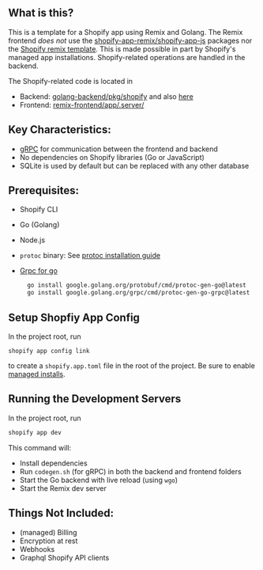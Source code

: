 ## What is this?

This is a template for a Shopify app using Remix and Golang. The Remix frontend *does not* use the [shopify-app-remix/shopify-app-js](https://github.com/Shopify/shopify-app-js) packages nor the [Shopify remix template](https://github.com/Shopify/shopify-app-template-remix). This is made possible in part by Shopify's managed app installations. Shopify-related operations are handled in the backend.

The Shopify-related code is located in
- Backend: [golang-backend/pkg/shopify](golang-backend/pkg/shopify) and also [here](golang-backend/user/user_repository.go#L76)
- Frontend: [remix-frontend/app/.server/](remix-frontend/app/.server/)

## Key Characteristics:
- [gRPC](https://grpc.io) for communication between the frontend and backend
- No dependencies on Shopify libraries (Go or JavaScript)
- SQLite is used by default but can be replaced with any other database

## Prerequisites:
- Shopify CLI
- Go (Golang)
- Node.js
- `protoc` binary: See [protoc installation guide](https://grpc.io/docs/protoc-installation/)

- [Grpc for go](https://grpc.io/docs/languages/go/quickstart/)
  ```bash
    go install google.golang.org/protobuf/cmd/protoc-gen-go@latest
    go install google.golang.org/grpc/cmd/protoc-gen-go-grpc@latest
  ```

## Setup Shopfiy App Config

In the project root, run

    shopify app config link

to create a `shopify.app.toml` file in the root of the project. Be sure to enable [managed installs](https://shopify.dev/docs/apps/build/authentication-authorization/app-installation).


## Running the Development Servers

In the project root, run

```bash
shopify app dev
```

This command will:
- Install dependencies
- Run `codegen.sh` (for gRPC) in both the backend and frontend folders
- Start the Go backend with live reload (using `wgo`)
- Start the Remix dev server


## Things Not Included:
- (managed) Billing
- Encryption at rest
- Webhooks
- Graphql Shopify API clients